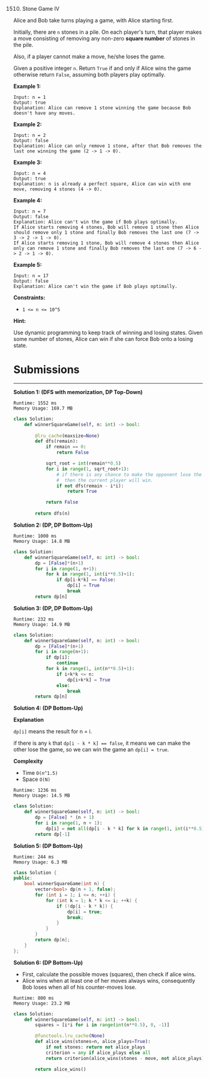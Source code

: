 1510. Stone Game IV

Alice and Bob take turns playing a game, with Alice starting first.

Initially, there are `n` stones in a pile.  On each player's turn, that player makes a move consisting of removing any non-zero **square number** of stones in the pile.

Also, if a player cannot make a move, he/she loses the game.

Given a positive integer `n`. Return `True` if and only if Alice wins the game otherwise return `False`, assuming both players play optimally.

 

**Example 1:**
```
Input: n = 1
Output: true
Explanation: Alice can remove 1 stone winning the game because Bob doesn't have any moves.
```

**Example 2:**
```
Input: n = 2
Output: false
Explanation: Alice can only remove 1 stone, after that Bob removes the last one winning the game (2 -> 1 -> 0).
```

**Example 3:**
```
Input: n = 4
Output: true
Explanation: n is already a perfect square, Alice can win with one move, removing 4 stones (4 -> 0).
```

**Example 4:**
```
Input: n = 7
Output: false
Explanation: Alice can't win the game if Bob plays optimally.
If Alice starts removing 4 stones, Bob will remove 1 stone then Alice should remove only 1 stone and finally Bob removes the last one (7 -> 3 -> 2 -> 1 -> 0). 
If Alice starts removing 1 stone, Bob will remove 4 stones then Alice only can remove 1 stone and finally Bob removes the last one (7 -> 6 -> 2 -> 1 -> 0).
```

**Example 5:**
```
Input: n = 17
Output: false
Explanation: Alice can't win the game if Bob plays optimally.
```

**Constraints:**

* `1 <= n <= 10^5`

**Hint:**

Use dynamic programming to keep track of winning and losing states. Given some number of stones, Alice can win if she can force Bob onto a losing state.

# Submissions
---
**Solution 1: (DFS with memorization, DP Top-Down)**
```
Runtime: 1552 ms
Memory Usage: 169.7 MB
```
```python
class Solution:
    def winnerSquareGame(self, n: int) -> bool:
        
        @lru_cache(maxsize=None)
        def dfs(remain):
            if remain == 0:
                return False

            sqrt_root = int(remain**0.5)
            for i in range(1, sqrt_root+1):
                # if there is any chance to make the opponent lose the game in the next round,
                #  then the current player will win.
                if not dfs(remain - i*i):
                    return True

            return False
        
        return dfs(n)
```

**Solution 2: (DP, DP Bottom-Up)**
```
Runtime: 1000 ms
Memory Usage: 14.8 MB
```
```python
class Solution:
    def winnerSquareGame(self, n: int) -> bool:
        dp = [False]*(n+1)
        for i in range(1, n+1):
            for k in range(1, int(i**0.5)+1):
                if dp[i-k*k] == False:
                    dp[i] = True
                    break
        return dp[n]
```

**Solution 3: (DP, DP Bottom-Up)**
```
Runtime: 232 ms
Memory Usage: 14.9 MB
```
```python
class Solution:
    def winnerSquareGame(self, n: int) -> bool:
        dp = [False]*(n+1)
        for i in range(n+1):
            if dp[i]:
                continue
            for k in range(1, int(n**0.5)+1):
                if i+k*k <= n:
                    dp[i+k*k] = True
                else:
                    break
        return dp[n]
```

**Solution 4: (DP Bottom-Up)**

**Explanation**

`dp[i]` means the result for n = i.

if there is any `k` that `dp[i - k * k] == false`,
it means we can make the other lose the game,
so we can win the game an `dp[i] = true`.


**Complexity**

* Time `O(n^1.5)`
* Space `O(N)`

```
Runtime: 1236 ms
Memory Usage: 14.5 MB
```
```python
class Solution:
    def winnerSquareGame(self, n: int) -> bool:
        dp = [False] * (n + 1)
        for i in range(1, n + 1):
            dp[i] = not all(dp[i - k * k] for k in range(1, int(i**0.5) + 1))
        return dp[-1]
```

**Solution 5: (DP Bottom-Up)**
```
Runtime: 244 ms
Memory Usage: 6.3 MB
```
```c++
class Solution {
public:
    bool winnerSquareGame(int n) {
        vector<bool> dp(n + 1, false);
        for (int i = 1; i <= n; ++i) {
            for (int k = 1; k * k <= i; ++k) {
                if (!dp[i - k * k]) {
                    dp[i] = true;
                    break;
                }
            }
        }
        return dp[n];
    }
};
```

**Solution 6: (DP Bottom-Up)**

* First, calculate the possible moves (squares), then check if alice wins.
* Alice wins when at least one of her moves always wins, consequently Bob loses when all of his counter-moves lose.

```
Runtime: 800 ms
Memory Usage: 23.2 MB
```
```python
class Solution:
    def winnerSquareGame(self, n: int) -> bool:
        squares = [i*i for i in range(int(n**0.5), 0, -1)]

        @functools.lru_cache(None)
        def alice_wins(stones=n, alice_plays=True):
            if not stones: return not alice_plays
            criterion = any if alice_plays else all
            return criterion(alice_wins(stones - move, not alice_plays) for move in squares if stones >= move)

        return alice_wins()
```
